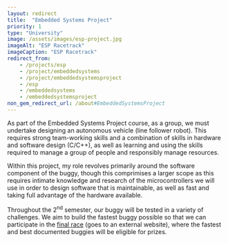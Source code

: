 ```yaml
---
layout: redirect
title:  "Embedded Systems Project"
priority: 1
type: "University"
image: /assets/images/esp-project.jpg
imageAlt: "ESP Racetrack"
imageCaption: "ESP Racetrack"
redirect_from: 
    - /projects/esp
    - /project/embeddedsystems
    - /project/embeddedsystemsproject
    - /esp
    - /embeddedsystems
    - /embeddedsystemsproject
non_gem_redirect_url: /about#EmbeddedSystemsProject
---
```

As part of the Embedded Systems Project course, as a group, we must undertake
designing an autonomous vehicle (line follower robot). This requires strong
team-working skills and a combination of skills in hardware and software design (C/C++),
as well as learning and using the skills required to manage a group of people and responsibly manage
resources.

Within this project, my role revolves primarily around the software component of the buggy, though this comprimises a larger scope as this requires
intimate knowledge and research of the microcontrollers we will use in order to design software that is maintainable, as well as fast and taking full
advantage of the hardware available.

Throughout the 2<sup>nd</sup> semester, our buggy will be tested in a variety of challenges. We aim to build the fastest buggy possible so that we can
participate in the [final race](https://www.youtube.com/watch?v=NF3jng65Hf4") (goes to an external website), where the fastest and best documented buggies will be eligible for prizes.
